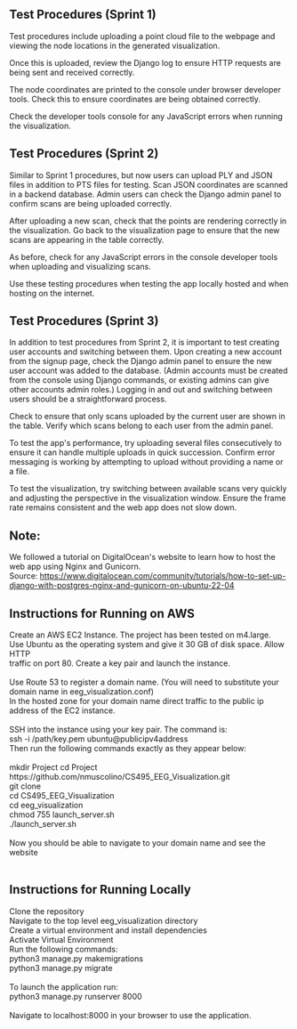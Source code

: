 <h2>Test Procedures (Sprint 1)</h2>

Test procedures include uploading a point cloud file to the webpage and viewing the node locations in the generated visualization.

Once this is uploaded, review the Django log to ensure HTTP requests are being sent and received correctly.

The node coordinates are printed to the console under browser developer tools. Check this to ensure coordinates are being obtained correctly.

Check the developer tools console for any JavaScript errors when running the visualization.

<h2>Test Procedures (Sprint 2)</h2>

Similar to Sprint 1 procedures, but now users can upload PLY and JSON files in addition to PTS files for testing. Scan JSON coordinates are scanned in a backend database. Admin users can check the Django admin panel to confirm scans are being uploaded correctly.

After uploading a new scan, check that the points are rendering correctly in the visualization. Go back to the visualization page to ensure that the new scans are appearing in the table correctly.

As before, check for any JavaScript errors in the console developer tools when uploading and visualizing scans.

Use these testing procedures when testing the app locally hosted and when hosting on the internet.

<h2>Test Procedures (Sprint 3)</h2>

In addition to test procedures from Sprint 2, it is important to test creating user accounts and switching between them. Upon creating a new account from the signup page, check the Django admin panel to ensure the new user account was added to the database. (Admin accounts must be created from the console using Django commands, or existing admins can give other accounts admin roles.) Logging in and out and switching between users should be a straightforward process.

Check to ensure that only scans uploaded by the current user are shown in the table. Verify which scans belong to each user from the admin panel.

To test the app's performance, try uploading several files consecutively to ensure it can handle multiple uploads in quick succession. Confirm error messaging is working by attempting to upload without providing a name or a file.

To test the visualization, try switching between available scans very quickly and adjusting the perspective in the visualization window. Ensure the frame rate remains consistent and the web app does not slow down.

<h2>Note:</h2>

We followed a tutorial on DigitalOcean's website to learn how to host the web app using Nginx and Gunicorn. <br>
Source: https://www.digitalocean.com/community/tutorials/how-to-set-up-django-with-postgres-nginx-and-gunicorn-on-ubuntu-22-04 <br>

<h2>Instructions for Running on AWS</h2>
Create an AWS EC2 Instance. The project has been tested on m4.large. <br>
Use Ubuntu as the operating system and give it 30 GB of disk space. Allow HTTP <br>
traffic on port 80. Create a key pair and launch the instance. <br>
<br>
Use Route 53 to register a domain name. (You will need to substitute your domain name in eeg_visualization.conf) <br>
In the hosted zone for your domain name direct traffic to the public ip address of the EC2 instance. <br>
<br>
SSH into the instance using your key pair. The command is: <br>
ssh -i /path/key.pem ubuntu@publicipv4address <br>
Then run the following commands exactly as they appear below: <br>
<br>
mkdir Project
cd Project https://github.com/nmuscolino/CS495_EEG_Visualization.git <br>
git clone <br>
cd CS495_EEG_Visualization <br>
cd eeg_visualization <br>
chmod 755 launch_server.sh <br>
./launch_server.sh <br>
    <br>
Now you should be able to navigate to your domain name and see the website <br>
                                            <br>
<h2>Instructions for Running Locally</h2>
Clone the repository <br>
Navigate to the top level eeg_visualization directory <br>
Create a virtual environment and install dependencies <br>
Activate Virtual Environment <br>
Run the following commands: <br>
python3 manage.py makemigrations <br>
python3 manage.py migrate <br>
                            <br>
To launch the application run: <br>
python3 manage.py runserver 8000 <br>
                                <br>
Navigate to localhost:8000 in your browser to use the application. <br>
